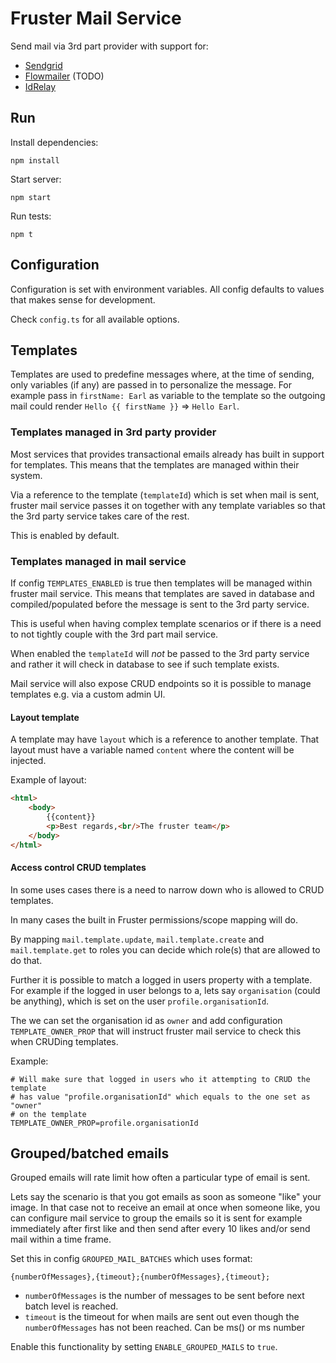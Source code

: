 # Fruster Mail Service

Send mail via 3rd part provider with support for:

- [Sendgrid](https://sendgrid.com)
- [Flowmailer](https://flowmailer.com/) (TODO)
- [IdRelay](https://www.idrelay.com/)

## Run

Install dependencies:

    npm install

Start server:

    npm start

Run tests:

	npm t

## Configuration

Configuration is set with environment variables. All config defaults to values that makes sense for development.

Check `config.ts` for all available options.

## Templates

Templates are used to predefine messages where, at the time of sending, only variables (if any) are
passed in to personalize the message. For example pass in `firstName: Earl` as variable to the
template so the outgoing mail could render `Hello {{ firstName }}` => `Hello Earl`.

### Templates managed in 3rd party provider

Most services that provides transactional emails already has built in support for templates. This means
that the templates are managed within their system.

Via a reference to the template (`templateId`) which is set when mail is sent, fruster mail service passes
it on together with any template variables so that the 3rd party service takes care of the rest.

This is enabled by default.

### Templates managed in mail service

If config `TEMPLATES_ENABLED` is true then templates will be managed within fruster mail service. This means that
templates are saved in database and compiled/populated before the message is sent to the 3rd party service.

This is useful when having complex template scenarios or if there is a need to not tightly couple with
the 3rd part mail service.

When enabled the `templateId` will _not_ be passed to the 3rd party service and rather it will check in
database to see if such template exists.

Mail service will also expose CRUD endpoints so it is possible to manage templates e.g. via a custom admin UI.

#### Layout template

A template may have `layout` which is a reference to another template. That layout must have a variable named
`content` where the content will be injected.

Example of layout:

```html
<html>
	<body>
		{{content}}
		<p>Best regards,<br/>The fruster team</p>
	</body>
</html>
```

#### Access control CRUD templates

In some uses cases there is a need to narrow down who is allowed to CRUD templates.

In many cases the built in Fruster permissions/scope mapping will do.

By mapping `mail.template.update`, `mail.template.create` and `mail.template.get` to roles
you can decide which role(s) that are allowed to do that.

Further it is possible to match a logged in users property with a template. For example
if the logged in user belongs to a, lets say `organisation` (could be anything), which is
set on the user `profile.organisationId`.

The we can set the organisation id as `owner` and add configuration `TEMPLATE_OWNER_PROP` that will instruct
fruster mail service to check this when CRUDing templates.

Example:

```
# Will make sure that logged in users who it attempting to CRUD the template
# has value "profile.organisationId" which equals to the one set as "owner"
# on the template
TEMPLATE_OWNER_PROP=profile.organisationId
```



## Grouped/batched emails

Grouped emails will rate limit how often a particular type of email is sent.

Lets say the scenario is that you got emails as soon as someone "like" your image. In that
case not to receive an email at once when someone like, you can configure mail service to group
the emails so it is sent for example immediately after first like and then send after every 10 likes
and/or send mail within a time frame.

Set this in config `GROUPED_MAIL_BATCHES` which uses format:

```
{numberOfMessages},{timeout};{numberOfMessages},{timeout};
```

* `numberOfMessages` is the number of messages to be sent before next batch level is reached.
* `timeout` is the timeout for when mails are sent out even though the `numberOfMessages` has not been reached. Can be ms() or ms number

Enable this functionality by setting `ENABLE_GROUPED_MAILS` to `true`.
